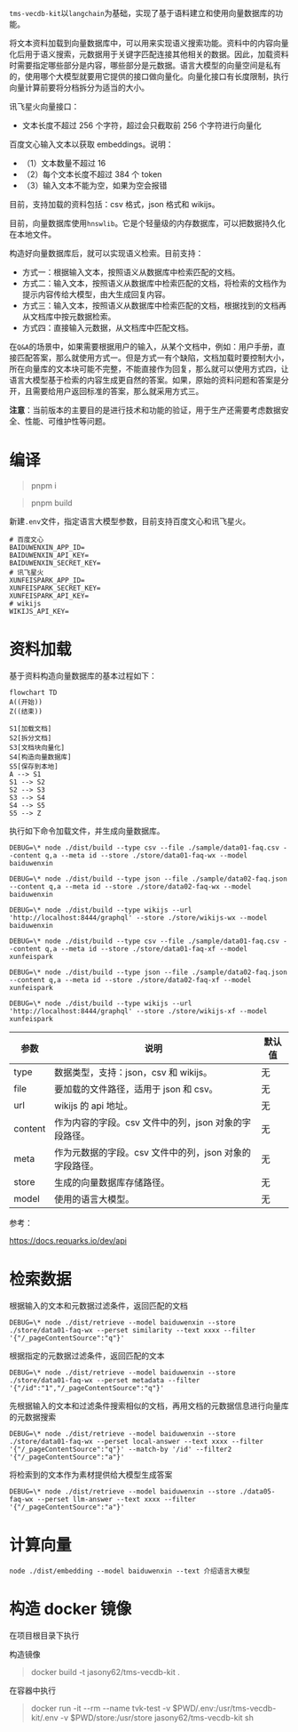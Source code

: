 `tms-vecdb-kit`以`langchain`为基础，实现了基于语料建立和使用向量数据库的功能。

将文本资料加载到向量数据库中，可以用来实现语义搜索功能。资料中的内容向量化后用于语义搜索，元数据用于关键字匹配连接其他相关的数据。因此，加载资料时需要指定哪些部分是内容，哪些部分是元数据。语言大模型的向量空间是私有的，使用哪个大模型就要用它提供的接口做向量化。向量化接口有长度限制，执行向量计算前要将分档拆分为适当的大小。

讯飞星火向量接口：

- 文本长度不超过 256 个字符，超过会只截取前 256 个字符进行向量化

百度文心输入文本以获取 embeddings。说明：

- （1）文本数量不超过 16
- （2）每个文本长度不超过 384 个 token
- （3）输入文本不能为空，如果为空会报错

目前，支持加载的资料包括：csv 格式，json 格式和 wikijs。

目前，向量数据库使用`hnswlib`。它是个轻量级的内存数据库，可以把数据持久化在本地文件。

构造好向量数据库后，就可以实现语义检索。目前支持：

- 方式一：根据输入文本，按照语义从数据库中检索匹配的文档。
- 方式二：输入文本，按照语义从数据库中检索匹配的文档，将检索的文档作为提示内容传给大模型，由大生成回复内容。
- 方式三：输入文本，按照语义从数据库中检索匹配的文档，根据找到的文档再从文档库中按元数据检索。
- 方式四：直接输入元数据，从文档库中匹配文档。

在`Q&A`的场景中，如果需要根据用户的输入，从某个文档中，例如：用户手册，直接匹配答案，那么就使用方式一。但是方式一有个缺陷，文档加载时要控制大小，所在向量库的文本块可能不完整，不能直接作为回复，那么就可以使用方式四，让语言大模型基于检索的内容生成更自然的答案。如果，原始的资料问题和答案是分开，且需要给用户返回标准的答案，那么就采用方式三。

**注意**：当前版本的主要目的是进行技术和功能的验证，用于生产还需要考虑数据安全、性能、可维护性等问题。

# 编译

> pnpm i

> pnpm build

新建`.env`文件，指定语言大模型参数，目前支持百度文心和讯飞星火。

```
# 百度文心
BAIDUWENXIN_APP_ID=
BAIDUWENXIN_API_KEY=
BAIDUWENXIN_SECRET_KEY=
# 讯飞星火
XUNFEISPARK_APP_ID=
XUNFEISPARK_SECRET_KEY=
XUNFEISPARK_API_KEY=
# wikijs
WIKIJS_API_KEY=
```

# 资料加载

基于资料构造向量数据库的基本过程如下：

```mermaid
flowchart TD
A((开始))
Z((结束))

S1[加载文档]
S2[拆分文档]
S3[文档块向量化]
S4[构造向量数据库]
S5[保存到本地]
A --> S1
S1 --> S2
S2 --> S3
S3 --> S4
S4 --> S5
S5 --> Z

```

执行如下命令加载文件，并生成向量数据库。

```shell
DEBUG=\* node ./dist/build --type csv --file ./sample/data01-faq.csv --content q,a --meta id --store ./store/data01-faq-wx --model baiduwenxin
```

```shell
DEBUG=\* node ./dist/build --type json --file ./sample/data02-faq.json --content q,a --meta id --store ./store/data02-faq-wx --model baiduwenxin
```

```shell
DEBUG=\* node ./dist/build --type wikijs --url 'http://localhost:8444/graphql' --store ./store/wikijs-wx --model baiduwenxin
```

```shell
DEBUG=\* node ./dist/build --type csv --file ./sample/data01-faq.csv --content q,a --meta id --store ./store/data01-faq-xf --model xunfeispark
```

```shell
DEBUG=\* node ./dist/build --type json --file ./sample/data02-faq.json --content q,a --meta id --store ./store/data02-faq-xf --model xunfeispark
```

```shell
DEBUG=\* node ./dist/build --type wikijs --url 'http://localhost:8444/graphql' --store ./store/wikijs-xf --model xunfeispark
```

| 参数    | 说明                                                    | 默认值 |
| ------- | ------------------------------------------------------- | ------ |
| type    | 数据类型，支持：json，csv 和 wikijs。                   | 无     |
| file    | 要加载的文件路径，适用于 json 和 csv。                  | 无     |
| url     | wikijs 的 api 地址。                                    | 无     |
| content | 作为内容的字段。csv 文件中的列，json 对象的字段路径。   | 无     |
| meta    | 作为元数据的字段。csv 文件中的列，json 对象的字段路径。 | 无     |
| store   | 生成的向量数据库存储路径。                              | 无     |
| model   | 使用的语言大模型。                                      | 无     |

参考：

https://docs.requarks.io/dev/api

# 检索数据

根据输入的文本和元数据过滤条件，返回匹配的文档

```shell
DEBUG=\* node ./dist/retrieve --model baiduwenxin --store ./store/data01-faq-wx --perset similarity --text xxxx --filter '{"/_pageContentSource":"q"}'
```

根据指定的元数据过滤条件，返回匹配的文本

```shell
DEBUG=\* node ./dist/retrieve --model baiduwenxin --store ./store/data01-faq-wx --perset metadata --filter '{"/id":"1","/_pageContentSource":"q"}'
```

先根据输入的文本和过滤条件搜索相似的文档，再用文档的元数据信息进行向量库的元数据搜索

```shell
DEBUG=\* node ./dist/retrieve --model baiduwenxin --store ./store/data01-faq-wx --perset local-answer --text xxxx --filter '{"/_pageContentSource":"q"}' --match-by '/id' --filter2 '{"/_pageContentSource":"a"}'
```

将检索到的文本作为素材提供给大模型生成答案

```shell
DEBUG=\* node ./dist/retrieve --model baiduwenxin --store ./data05-faq-wx --perset llm-answer --text xxxx --filter '{"/_pageContentSource":"a"}'
```

# 计算向量

```shell
node ./dist/embedding --model baiduwenxin --text 介绍语言大模型
```

# 构造 docker 镜像

在项目根目录下执行

构造镜像

> docker build -t jasony62/tms-vecdb-kit .

在容器中执行

> docker run -it --rm --name tvk-test -v $PWD/.env:/usr/tms-vecdb-kit/.env -v $PWD/store:/usr/store jasony62/tms-vecdb-kit sh
